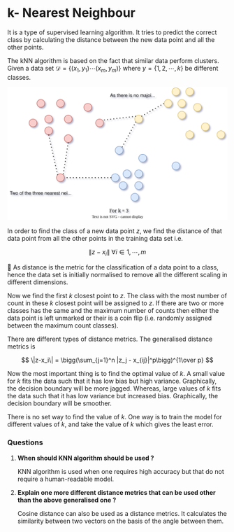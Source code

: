 # k- Nearest Neighbour

It is a type of supervised learning algorithm. It tries to predict the correct class by calculating the distance between the new data point and all the other points.

The kNN algorithm is based on the fact that similar data perform clusters. Given a data set 
$\mathcal{D} = \{(x_1,y_1)\cdots(x_m,y_m)\}$ where $y = \{1,2,\cdots ,k\}$ be different classes.

![Knn.drawio (1).svg](k-%20Nearest%20Neighbour%2045d5857a088c44bd95f59aaa0bad793a/Knn.drawio_(1).svg)

In order to find the class of a new data point $z$, we find the distance of that data point from all the other points in the training data set i.e. 

$$
\|z-x_i\| \ \forall i \in 1,\cdots ,m
$$

<aside>
📌 As distance is the metric for the classification of a data point to a class, hence the data set is initially normalised to remove all the different scaling in different dimensions.

</aside>

Now we find the first $k$ closest point to $z$. The class with the most number of count in these $k$ closest point will be assigned to $z$. If there are two or more classes has the same and the maximum number of counts then either the data point is left unmarked or their is a coin flip (i.e. randomly assigned between the maximum count classes).

There are different types of distance metrics. The generalised distance metrics is 

$$
\|z-x_i\| = \bigg(\sum_{j=1}^n |z_j - x_{ij}|^p\bigg)^{1\over p}
$$

Now the most important thing is to find the optimal value of $k$. A small value for $k$ fits the data such that it has low bias but high variance. Graphically, the decision boundary will be more jagged. Whereas, large values of $k$ fits the data such that it has low variance but increased bias. Graphically, the decision boundary will be smoother.

There is no set way to find the value of $k$. One way is to train the model for different values of $k$, and take the value of $k$ which gives the least error.

### Questions

1. **When should KNN algorithm should be used ?**
    
    KNN algorithm is used when one requires high accuracy but that do not require a human-readable model.
    
2. **Explain one more different distance metrics  that can be used other than the above generalised one ?**
    
    Cosine distance can also be used as a distance metrics. It calculates the similarity between two vectors on the basis of the angle between them.